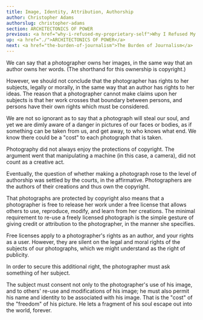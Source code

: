 ```yaml
---
title: Image, Identity, Attribution, Authorship
author: Christopher Adams
authorslug: christopher-adams
section: ARCHITECTONICS OF POWER
previous: <a href="why-i-refused-my-proprietary-self">Why I Refused My Proprietary Self</a>
up: <a href="./">ARCHITECTONICS OF POWER</a>
next: <a href="the-burden-of-journalism">The Burden of Journalism</a>
---
```


We can say that a photographer owns her images, in the same way that
an author owns her words. (The shorthand for this ownership is
copyright.)

However, we should not conclude that the photographer has rights to
her subjects, legally or morally, in the same way that an author has
rights to her ideas. The reason that a photographer cannot make claims
upon her subjects is that her work crosses that boundary between
persons, and persons have their own rights which must be considered.

We are not so ignorant as to say that a photograph will steal our
soul, and yet we are dimly aware of a danger in pictures of our faces
or bodies, as if something can be taken from us, and get away, to who
knows what end. We know there could be a "cost" to each photograph
that is taken.

Photography did not always enjoy the protections of copyright. The
argument went that manipulating a machine (in this case, a camera),
did not count as a creative act.

Eventually, the question of whether making a photograph rose to the
level of authorship was settled by the courts, in the
affirmative. Photographers are the authors of their creations and thus
own the copyright.

That photographs are protected by copyright also means that a
photographer is free to release her work under a free license that
allows others to use, reproduce, modify, and learn from her
creations. The minimal requirement to re-use a freely licensed
photograph is the simple gesture of giving credit or attribution to
the photographer, in the manner she specifies.

Free licenses apply to a photographer's rights as an author, and your
rights as a user. However, they are silent on the legal and moral
rights of the subjects of our photographs, which we might understand
as the right of publicity.

In order to secure this additional right, the photographer must ask
something of her subject.

The subject must consent not only to the photographer's use of his
image, and to others' re-use and modifications of his image; he must
also permit his name and identity to be associated with his
image. That is the "cost" of the "freedom" of his picture. He lets a
fragment of his soul escape out into the world, forever.
